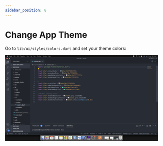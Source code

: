 ```yaml
---
sidebar_position: 8
---
```


# Change App Theme

Go to `lib/ui/styles/colors.dart` and set your theme colors:

![e-School SaaS](../../static/images/installation/app/chaneAppTheme.png) 